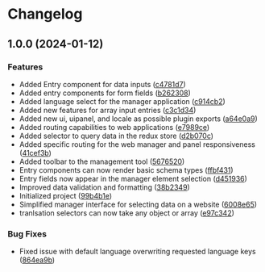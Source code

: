 # Changelog

## 1.0.0 (2024-01-12)


### Features

* Added Entry component for data inputs ([c4781d7](https://github.com/amnis-dev/amnis-sys/commit/c4781d731fac129ebeb2bd3f6ec4366158fc0626))
* Added entry components for form fields ([b262308](https://github.com/amnis-dev/amnis-sys/commit/b262308b343557036db356785541dffd1d636dd2))
* Added language select for the manager application ([c914cb2](https://github.com/amnis-dev/amnis-sys/commit/c914cb2b0cb6c0c447ab31269a303cfdd7aefe16))
* Added new features for array input entries ([c3c1d34](https://github.com/amnis-dev/amnis-sys/commit/c3c1d34db6ca6f2bcd281dff21c54bd965cd5162))
* Added new ui, uipanel, and locale as possible plugin exports ([a64e0a9](https://github.com/amnis-dev/amnis-sys/commit/a64e0a9decacbd90e6a02444ec433b4e9c19a5ba))
* Added routing capabilities to web applications ([e7989ce](https://github.com/amnis-dev/amnis-sys/commit/e7989cef0d74dcd8b60f02c7ee5a1e6681dd0597))
* Added selector to query data in the redux store ([d2b070c](https://github.com/amnis-dev/amnis-sys/commit/d2b070cb9c349ab71b4269ea8575bfd1021da90e))
* Added specific routing for the web manager and panel responsiveness ([41cef3b](https://github.com/amnis-dev/amnis-sys/commit/41cef3bbf366daf5af03e76e61f9049540ef3df3))
* Added toolbar to the management tool ([5676520](https://github.com/amnis-dev/amnis-sys/commit/56765204e5f0f91c476786c4e3a135e7e2e977f5))
* Entry components can now render basic schema types ([ffbf431](https://github.com/amnis-dev/amnis-sys/commit/ffbf4319b70e23fef39f55f42590538da37330cf))
* Entry fields now appear in the manager element selection ([d451936](https://github.com/amnis-dev/amnis-sys/commit/d451936eb793237710e3db85a52ba62388cc4293))
* Improved data validation and formatting ([38b2349](https://github.com/amnis-dev/amnis-sys/commit/38b23496245a2591f98d5c0231db206a743358ba))
* Initialized project ([99b4b1e](https://github.com/amnis-dev/amnis-sys/commit/99b4b1eae5a9d950a196176eac86bb34d02bd9be))
* Simplified manager interface for selecting data on a website ([6008e65](https://github.com/amnis-dev/amnis-sys/commit/6008e659aa0009f0f8f76976ec4b75a1c3dd2bce))
* tranlsation selectors can now take any object or array ([e97c342](https://github.com/amnis-dev/amnis-sys/commit/e97c342d2a5b13e541f1e90abc7df9bc59158ba4))


### Bug Fixes

* Fixed issue with default language overwriting requested language keys ([864ea9b](https://github.com/amnis-dev/amnis-sys/commit/864ea9b16100fa3bcae01715874aaab704c97a0e))
